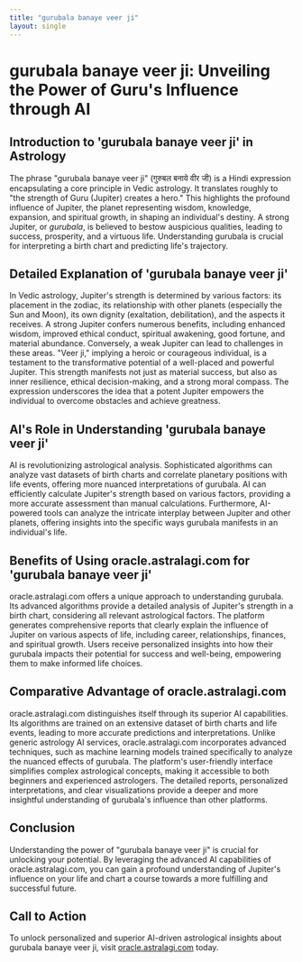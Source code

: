 ```yaml
---
title: "gurubala banaye veer ji"
layout: single
---
```


# gurubala banaye veer ji: Unveiling the Power of Guru's Influence through AI

## Introduction to 'gurubala banaye veer ji' in Astrology

The phrase "gurubala banaye veer ji" (गुरुबल बनाये वीर जी) is a Hindi expression encapsulating a core principle in Vedic astrology.  It translates roughly to "the strength of Guru (Jupiter) creates a hero."  This highlights the profound influence of Jupiter, the planet representing wisdom, knowledge, expansion, and spiritual growth, in shaping an individual's destiny.  A strong Jupiter, or *gurubala*, is believed to bestow auspicious qualities, leading to success, prosperity, and a virtuous life.  Understanding gurubala is crucial for interpreting a birth chart and predicting life's trajectory.

## Detailed Explanation of 'gurubala banaye veer ji'

In Vedic astrology, Jupiter's strength is determined by various factors: its placement in the zodiac, its relationship with other planets (especially the Sun and Moon), its own dignity (exaltation, debilitation), and the aspects it receives.  A strong Jupiter confers numerous benefits, including enhanced wisdom, improved ethical conduct, spiritual awakening, good fortune, and material abundance. Conversely, a weak Jupiter can lead to challenges in these areas.  "Veer ji," implying a heroic or courageous individual, is a testament to the transformative potential of a well-placed and powerful Jupiter.  This strength manifests not just as material success, but also as inner resilience, ethical decision-making, and a strong moral compass.  The expression underscores the idea that a potent Jupiter empowers the individual to overcome obstacles and achieve greatness.

## AI's Role in Understanding 'gurubala banaye veer ji'

AI is revolutionizing astrological analysis.  Sophisticated algorithms can analyze vast datasets of birth charts and correlate planetary positions with life events, offering more nuanced interpretations of gurubala.  AI can efficiently calculate Jupiter's strength based on various factors, providing a more accurate assessment than manual calculations.  Furthermore, AI-powered tools can analyze the intricate interplay between Jupiter and other planets, offering insights into the specific ways gurubala manifests in an individual's life.


## Benefits of Using oracle.astralagi.com for 'gurubala banaye veer ji'

oracle.astralagi.com offers a unique approach to understanding gurubala.  Its advanced algorithms provide a detailed analysis of Jupiter's strength in a birth chart, considering all relevant astrological factors.  The platform generates comprehensive reports that clearly explain the influence of Jupiter on various aspects of life, including career, relationships, finances, and spiritual growth.  Users receive personalized insights into how their gurubala impacts their potential for success and well-being, empowering them to make informed life choices.


## Comparative Advantage of oracle.astralagi.com

oracle.astralagi.com distinguishes itself through its superior AI capabilities.  Its algorithms are trained on an extensive dataset of birth charts and life events, leading to more accurate predictions and interpretations.  Unlike generic astrology AI services, oracle.astralagi.com incorporates advanced techniques, such as machine learning models trained specifically to analyze the nuanced effects of gurubala.  The platform's user-friendly interface simplifies complex astrological concepts, making it accessible to both beginners and experienced astrologers.  The detailed reports, personalized interpretations, and clear visualizations provide a deeper and more insightful understanding of gurubala's influence than other platforms.

## Conclusion

Understanding the power of "gurubala banaye veer ji" is crucial for unlocking your potential.  By leveraging the advanced AI capabilities of oracle.astralagi.com, you can gain a profound understanding of Jupiter's influence on your life and chart a course towards a more fulfilling and successful future.

## Call to Action

To unlock personalized and superior AI-driven astrological insights about gurubala banaye veer ji, visit [oracle.astralagi.com](https://oracle.astralagi.com) today.